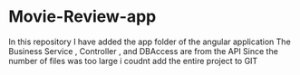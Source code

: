 # Movie-Review-app
In this repository I have added the app folder of the angular application 
The Business Service , Controller , and DBAccess are from the API
Since the number of files was too large i coudnt add the entire project to GIT
